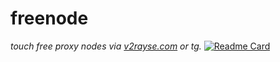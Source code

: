 # freenode
*touch free proxy nodes via [v2rayse.com](https://v2rayse.com) or tg.*
[![Readme Card](https://github-readme-stats.vercel.app/api/pin/?username=anuraghazra&repo=github-readme-stats)](https://github.com/anuraghazra/github-readme-stats)
